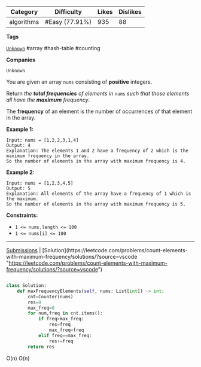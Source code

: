 
| Category   | Difficulty     | Likes | Dislikes |
| ---------- | -------------- | ----- | -------- |
| algorithms | #Easy (77.91%) | 935   | 88       |

**Tags**

[`Unknown`](https://leetcode.com/tag/Unknown?source=vscode "https://leetcode.com/tag/Unknown?source=vscode") #array #hash-table #counting 

**Companies**

`Unknown`

You are given an array `nums` consisting of **positive** integers.

Return _the **total frequencies** of elements in_ `nums` _such that those elements all have the **maximum** frequency_.

The **frequency** of an element is the number of occurrences of that element in the array.

**Example 1:**

```
Input: nums = [1,2,2,3,1,4]
Output: 4
Explanation: The elements 1 and 2 have a frequency of 2 which is the maximum frequency in the array.
So the number of elements in the array with maximum frequency is 4.
```

**Example 2:**

```
Input: nums = [1,2,3,4,5]
Output: 5
Explanation: All elements of the array have a frequency of 1 which is the maximum.
So the number of elements in the array with maximum frequency is 5.
```

**Constraints:**

- `1 <= nums.length <= 100`
- `1 <= nums[i] <= 100`

---

[Submissions](https://leetcode.com/problems/count-elements-with-maximum-frequency/submissions/?source=vscode "https://leetcode.com/problems/count-elements-with-maximum-frequency/submissions/?source=vscode") | [Solution](https://leetcode.com/problems/count-elements-with-maximum-frequency/solutions/?source=vscode "https://leetcode.com/problems/count-elements-with-maximum-frequency/solutions/?source=vscode")

```python

class Solution:
    def maxFrequencyElements(self, nums: List[int]) -> int:
        cnt=Counter(nums)
        res=0
        max_freq=0
        for num,freq in cnt.items():
            if freq>max_freq:
                res=freq
                max_freq=freq
            elif freq==max_freq:
                res+=freq
        return res

```

O(n)
O(n)